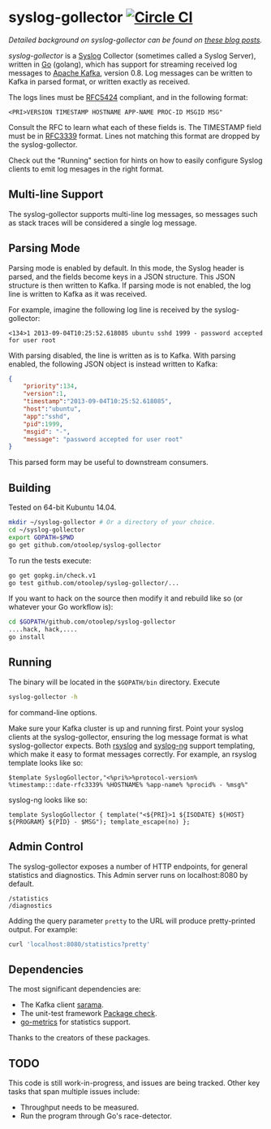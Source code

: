 syslog-gollector [![Circle CI](https://circleci.com/gh/otoolep/syslog-gollector/tree/master.svg?style=svg)](https://circleci.com/gh/otoolep/syslog-gollector/tree/master)
========

*Detailed background on syslog-gollector can be found on [these blog posts](http://www.philipotoole.com/tag/syslog-gollector/).*

*syslog-gollector* is a [Syslog](https://en.wikipedia.org/wiki/Syslog) Collector (sometimes called a Syslog Server), written in [Go](http://golang.org/) (golang), which has support for streaming received log messages to [Apache Kafka](https://kafka.apache.org/), version 0.8. Log messages can be written to Kafka in parsed format, or written exactly as received.

The logs lines must be [RFC5424](http://tools.ietf.org/html/rfc5424) compliant, and in the following format:

    <PRI>VERSION TIMESTAMP HOSTNAME APP-NAME PROC-ID MSGID MSG"

Consult the RFC to learn what each of these fields is. The TIMESTAMP field must be in [RFC3339](http://www.ietf.org/rfc/rfc3339.txt) format. Lines not matching this format are dropped by the syslog-gollector.

Check out the "Running" section for hints on how to easily configure Syslog clients to emit log mesages in the right format.

Multi-line Support
------------
The syslog-gollector supports multi-line log messages, so messages such as stack traces will be considered a single log message.

Parsing Mode
------------
Parsing mode is enabled by default. In this mode, the Syslog header is parsed, and the fields become keys in a JSON structure. This JSON structure is then written to Kafka. If parsing mode is not enabled, the log line is written to Kafka as it was received.

For example, imagine the following log line is received by the syslog-gollector:

    <134>1 2013-09-04T10:25:52.618085 ubuntu sshd 1999 - password accepted for user root

With parsing disabled, the line is written as is to Kafka. With parsing enabled, the following JSON object is instead written to Kafka:

```json
{
    "priority":134,
    "version":1,
    "timestamp":"2013-09-04T10:25:52.618085",
    "host":"ubuntu",
    "app":"sshd",
    "pid":1999,
    "msgid": "-",
    "message": "password accepted for user root"
}
```

This parsed form may be useful to downstream consumers.

Building
------------
Tested on 64-bit Kubuntu 14.04.

```bash
mkdir ~/syslog-gollector # Or a directory of your choice.
cd ~/syslog-gollector
export GOPATH=$PWD
go get github.com/otoolep/syslog-gollector
```

To run the tests execute:
```bash
go get gopkg.in/check.v1
go test github.com/otoolep/syslog-gollector/...
```

If you want to hack on the source then modify it and rebuild like so (or whatever your Go workflow is):

```bash
cd $GOPATH/github.com/otoolep/syslog-gollector
....hack, hack,....
go install
```

Running
------------
The binary will be located in the ```$GOPATH/bin``` directory. Execute

```bash
syslog-gollector -h
```

for command-line options.

Make sure your Kafka cluster is up and running first. Point your syslog clients at the syslog-gollector, ensuring the log message format is what syslog-gollector expects. Both [rsyslog](http://www.rsyslog.com/) and [syslog-ng](http://www.balabit.com/network-security/syslog-ng) support templating, which make it easy to format messages correctly. For example, an rsyslog template looks like so:

    $template SyslogGollector,"<%pri%>%protocol-version% %timestamp:::date-rfc3339% %HOSTNAME% %app-name% %procid% - %msg%"

syslog-ng looks like so:

    template SyslogGollector { template("<${PRI}>1 ${ISODATE} ${HOST} ${PROGRAM} ${PID} - $MSG"); template_escape(no) };

Admin Control
------------
The syslog-gollector exposes a number of HTTP endpoints, for general statistics and diagnostics. This Admin server runs on localhost:8080 by default.

    /statistics
    /diagnostics

Adding the query parameter `pretty` to the URL will produce pretty-printed output. For example:

```bash
curl 'localhost:8080/statistics?pretty'
```

Dependencies
------------
The most significant dependencies are:

* The Kafka client [sarama](https://github.com/Shopify/sarama).
* The unit-test framework [Package check](https://gopkg.in/check.v1).
* [go-metrics](https://github.com/rcrowley/go-metrics) for statistics support.

Thanks to the creators of these packages.

TODO
------------
This code is still work-in-progress, and issues are being tracked. Other key tasks that span multiple issues include:

* Throughput needs to be measured.
* Run the program through Go's race-detector.
